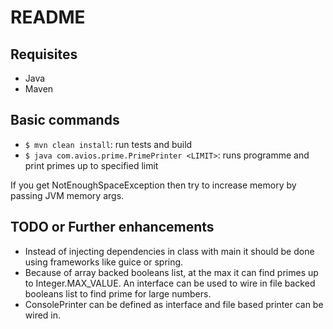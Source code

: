  README
========

## Requisites
- Java
- Maven

## Basic commands
- `$ mvn clean install`: run tests and build
- `$ java com.avios.prime.PrimePrinter <LIMIT>`: runs programme and print primes up to specified limit

If you get NotEnoughSpaceException then try to increase memory by passing JVM memory args.

## TODO or Further enhancements
- Instead of injecting dependencies in class with main it should be done using frameworks like guice or spring.
- Because of array backed booleans list, at the max it can find primes up to Integer.MAX_VALUE.
An interface can be used to wire in file backed booleans list to find prime for large numbers.
- ConsolePrinter can be defined as interface and file based printer can be wired in.
